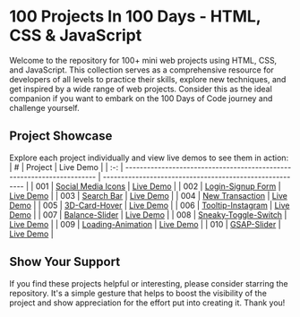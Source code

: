 # 100 Projects In 100 Days - HTML, CSS & JavaScript

Welcome to the repository for 100+ mini web projects using HTML, CSS, and JavaScript. This collection serves as a comprehensive resource for developers of all levels to practice their skills, explore new techniques, and get inspired by a wide range of web projects. Consider this as the ideal companion if you want to embark on the 100 Days of Code journey and challenge yourself.

## Project Showcase

Explore each project individually and view live demos to see them in action:
|  #  | Project                                                                | Live Demo                                                |
| :-: | ---------------------------------------------------------------------- | -------------------------------------------------------- |
| 001 | [Social Media Icons](https://github.com/ruchir-07/HTML-CSS-JS-Projects/tree/main/Social%20Media%20Icons)                               | [Live Demo](https://main--stupendous-chaja-8de6b1.netlify.app/)  |
| 002 | [Login-Signup Form](https://github.com/ruchir-07/HTML-CSS-JS-Projects/tree/main/Login-Signup)                               | [Live Demo](https://html-css-js-projects-three.vercel.app/)  |
| 003 | [Search Bar](https://github.com/ruchir-07/HTML-CSS-JS-Projects/tree/main/Search-Bar)                               | [Live Demo](https://html-css-js-projects-hdtd.vercel.app/)  |
| 004 | [New Transaction](https://github.com/ruchir-07/HTML-CSS-JS-Projects/tree/main/New-Transaction)                               | [Live Demo](https://main--moonlit-tapioca-eb1390.netlify.app/)  |
| 005 | [3D-Card-Hover](https://github.com/ruchir-07/HTML-CSS-JS-Projects/tree/main/3D-Card-Hover)                               | [Live Demo](https://musical-lokum-debb5e.netlify.app)  |
| 006 | [Tooltip-Instagram](https://github.com/ruchir-07/HTML-CSS-JS-Projects/tree/main/Tooltip-instagram)                               | [Live Demo](https://ubiquitous-froyo-feecd3.netlify.app/)  |
| 007 | [Balance-Slider](https://github.com/ruchir-07/HTML-CSS-JS-Projects/tree/main/Balance-Slider)                               | [Live Demo](https://codepen.io/Ruchir-Bajaj/pen/PogrJMK)  |
| 008 | [Sneaky-Toggle-Switch](https://github.com/ruchir-07/HTML-CSS-JS-Projects/tree/main/Sneaky-Toggle-Switch)                               | [Live Demo](https://codepen.io/Ruchir-Bajaj/pen/rNbXexJ)  |
| 009 | [Loading-Animation](https://github.com/ruchir-07/HTML-CSS-JS-Projects/tree/main/Loading-Animation)                               | [Live Demo](https://codepen.io/cantelope/pen/WNWWjWP)  |
| 010 | [GSAP-Slider](https://github.com/ruchir-07/HTML-CSS-JS-Projects/tree/main/GSAP-Slider)                               | [Live Demo](https://codepen.io/Ruchir-Bajaj/pen/WNBeRPg)  |

## Show Your Support

If you find these projects helpful or interesting, please consider starring the repository. It's a simple gesture that helps to boost the visibility of the project and show appreciation for the effort put into creating it. Thank you!
